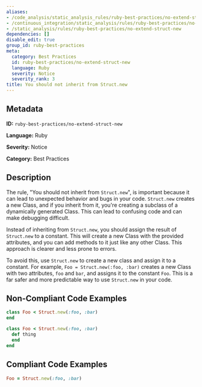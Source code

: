 ```yaml
---
aliases:
- /code_analysis/static_analysis_rules/ruby-best-practices/no-extend-struct-new
- /continuous_integration/static_analysis/rules/ruby-best-practices/no-extend-struct-new
- /static_analysis/rules/ruby-best-practices/no-extend-struct-new
dependencies: []
disable_edit: true
group_id: ruby-best-practices
meta:
  category: Best Practices
  id: ruby-best-practices/no-extend-struct-new
  language: Ruby
  severity: Notice
  severity_rank: 3
title: You should not inherit from Struct.new
---
```

<!--  SOURCED FROM https://github.com/DataDog/datadog-static-analyzer-rule-docs -->


## Metadata
**ID:** `ruby-best-practices/no-extend-struct-new`

**Language:** Ruby

**Severity:** Notice

**Category:** Best Practices

## Description
The rule, "You should not inherit from `Struct.new`", is important because it can lead to unexpected behavior and bugs in your code. `Struct.new` creates a new Class, and if you inherit from it, you're creating a subclass of a dynamically generated Class. This can lead to confusing code and can make debugging difficult.

Instead of inheriting from `Struct.new`, you should assign the result of `Struct.new` to a constant. This will create a new Class with the provided attributes, and you can add methods to it just like any other Class. This approach is clearer and less prone to errors.

To avoid this, use `Struct.new` to create a new class and assign it to a constant. For example, `Foo = Struct.new(:foo, :bar)` creates a new Class with two attributes, `foo` and `bar`, and assigns it to the constant `Foo`. This is a far safer and more predictable way to use `Struct.new` in your code.

## Non-Compliant Code Examples
```ruby
class Foo < Struct.new(:foo, :bar)
end

class Foo < Struct.new(:foo, :bar)
  def thing
  end
end

```

## Compliant Code Examples
```ruby
Foo = Struct.new(:foo, :bar)

```
